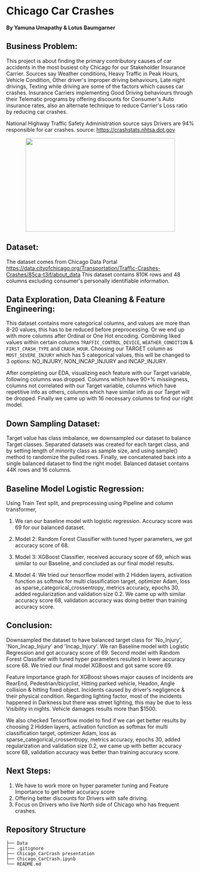 # Chicago Car Crashes 

**By Yamuna Umapathy & Lotus Baumgarner**

## Business Problem:

This project is about finding the primary contributory causes of car accidents in the most busiest city Chicago for our Stakeholder Insurance Carrier. Sources say Weather conditions, Heavy Traffic in Peak Hours, Vehicle Condition, Other driver's improper driving behaviours, Late night drivings, Texting while driving are some of the factors which causes car crashes. Insurance Carriers implementing Good Driving behaviours through their Telematic programs by offering discounts for Consumer's Auto insurance rates, also an alternate technique to reduce Carrier's Loss ratio by reducing car crashes.

National Highway Traffic Safety Administration source says Drivers are 94% responsible for car crashes.
source: https://crashstats.nhtsa.dot.gov
<p align="center">
  <img src = "https://github.com/YamunaU75/CarCrash_Phase4/blob/main/Data/NH%20table.png  " width="400" height="250"
</p>

## Dataset:

The dataset comes from Chicago Data Portal https://data.cityofchicago.org/Transportation/Traffic-Crashes-Crashes/85ca-t3if/about_data 
This dataset contains 810K rows and 48 columns excluding consumer's personally identifiable information.

## Data Exploration, Data Cleaning & Feature Engineering:

This dataset contains more categorical columns, and values are more than 8-20 values, this has to be reduced before preprocessing. Or we end up
with more columns after Ordinal or One Hot encoding. Combining liked values within certain columns `TRAFFIC_CONTROL_DEVICE`, `WEATHER_CONDITION` & `FIRST_CRASH_TYPE` and `CRASH_HOUR`. Choosing our TARGET column as `MOST_SEVERE_INJURY` which has 5 categorical values, this will be changed to 3 options: NO_INJURY, NON_INCAP_INJURY and INCAP_INJURY. 

After completing our EDA, visualizing each feature with our Target variable, following columns was dropped. Columns which have 90+% missingness, columns 
not correlated with our Target variable, columns which have repetitive info as others, columns which have similar info as our Target will be dropped. Finally we came up with 16 necessary columns to find our right model.


## Down Sampling Dataset:

Target value has class imbalance, we downsampled our dataset to balance Target classes. Separated datasets was created for each target class, and by setting length of minority class as sample size, and using sample() method to randomize the pulled rows. Finally, we concatenated back into a single balanced dataset 
to find the right model. Balanced dataset contains 44K rows and 16 columns.


## Baseline Model Logistic Regression:

Using Train Test split, and preprocessing using Pipeline and column transformer,

1. We ran our baseline model with logistic regression. Accuracy score was 69 for our balanced dataset.


2. Model 2: Random Forest Classifier with tuned hyper parameters, we got accuracy score of 68.


3. Model 3: XGBoost Classifier, received accuracy score of 69, which was similar to our Baseline, and concluded as our final model results.


4. Model 4: We tried our tensorflow model with 2 Hidden layers, activation function as softmax for multi classification target, optimizer Adam, loss as sparse_categorical_crossentropy, metrics accuracy, epochs 30, added regularization and validation size 0.2. We came up with similar accuracy score 68, validation accuracy was doing better than training accuracy score.


## Conclusion:

Downsampled the dataset to have balanced target class for 'No_Injury', 'Non_Incap_Injury' and 'Incap_Injury'. We ran Baseline model with Logistic Regression and got accuracy score of 69. Second model with Random Forest Classifier with tuned hyper parameters resulted in lower accuracy score 68. We tried our final model XGBoost and got same score 69.

Feature Importance graph for XGBoost shows major causes of incidents are RearEnd, Pedestrian/bicyclist, Hitting parked vehicle, Headon, Angle collision & hitting fixed object. Incidents caused by driver's negligence & their physical condition. Regarding lighting factor, most of the incidents happened in Darkness but there was street lighting, this may be due to less Visibility in nights. Vehicle damages results more than $1500.

We also checked Tensorflow model to find if we can get better results by choosing 2 Hidden layers, activation function as softmax for multi classification target, optimizer Adam, loss as sparse_categorical_crossentropy, metrics accuracy, epochs 30, added regularization and validation size 0.2, we came up with better accuracy score 68, validation accuracy was better than training accuracy score.

## Next Steps:

1. We have to work more on hyper parameter tuning and Feature Importance to get better accuracy score
2. Offering better discounts for Drivers with safe driving.
3. Focus on Drivers who live North side of Chicago who has frequent crashes.

## Repository Structure

```
├── Data
├── .gitignore
├── Chicago_CarCrash presentation
├── Chicago_CarCrash.ipynb
└── README.md
```